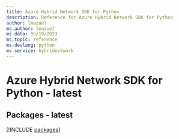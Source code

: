 ```yaml
---
title: Azure Hybrid Network SDK for Python
description: Reference for Azure Hybrid Network SDK for Python
author: lmazuel
ms.author: lmazuel
ms.data: 05/19/2023
ms.topic: reference
ms.devlang: python
ms.service: hybridnetwork
---
```

# Azure Hybrid Network SDK for Python - latest
## Packages - latest
[!INCLUDE [packages](hybrid-network-index.md)]